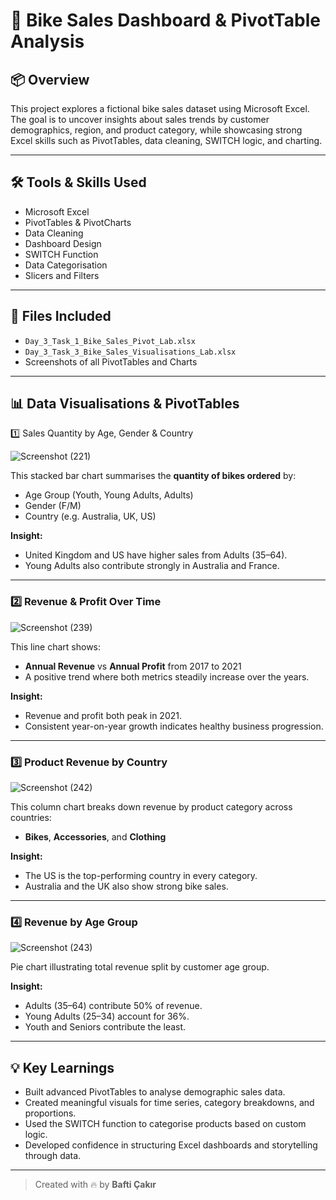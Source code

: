 # 🚴 Bike Sales Dashboard & PivotTable Analysis



## 📦 Overview

This project explores a fictional bike sales dataset using Microsoft Excel. The goal is to uncover insights about sales trends by customer demographics, region, and product category, while showcasing strong Excel skills such as PivotTables, data cleaning, SWITCH logic, and charting.

---

## 🛠 Tools & Skills Used

- Microsoft Excel
- PivotTables & PivotCharts
- Data Cleaning
- Dashboard Design
- SWITCH Function
- Data Categorisation
- Slicers and Filters

---

## 📁 Files Included

- `Day_3_Task_1_Bike_Sales_Pivot_Lab.xlsx`
- `Day_3_Task_3_Bike_Sales_Visualisations_Lab.xlsx`
- Screenshots of all PivotTables and Charts

---

## 📊 Data Visualisations & PivotTables

 1️⃣ Sales Quantity by Age, Gender & Country
 
![Screenshot (221)](https://github.com/user-attachments/assets/976a9582-018a-4481-95d4-86a6083c9979)

This stacked bar chart summarises the **quantity of bikes ordered** by:

- Age Group (Youth, Young Adults, Adults)
- Gender (F/M)
- Country (e.g. Australia, UK, US)

**Insight:**  
- United Kingdom and US have higher sales from Adults (35–64).  
- Young Adults also contribute strongly in Australia and France.

---

### 2️⃣ Revenue & Profit Over Time

![Screenshot (239)](https://github.com/user-attachments/assets/c05b122e-51a5-4007-887c-b6a182d25022)

This line chart shows:

- **Annual Revenue** vs **Annual Profit** from 2017 to 2021  
- A positive trend where both metrics steadily increase over the years.

**Insight:**  
- Revenue and profit both peak in 2021.  
- Consistent year-on-year growth indicates healthy business progression.

---

### 3️⃣ Product Revenue by Country

![Screenshot (242)](https://github.com/user-attachments/assets/4b351e96-1258-43b4-960b-0a210554812f)


This column chart breaks down revenue by product category across countries:

- **Bikes**, **Accessories**, and **Clothing**

**Insight:**  
- The US is the top-performing country in every category.  
- Australia and the UK also show strong bike sales.

---

### 4️⃣ Revenue by Age Group

![Screenshot (243)](https://github.com/user-attachments/assets/6a484928-8554-43d0-a528-7ebad37c6b04)

Pie chart illustrating total revenue split by customer age group.

**Insight:**  
- Adults (35–64) contribute 50% of revenue.  
- Young Adults (25–34) account for 36%.  
- Youth and Seniors contribute the least.

---

## 💡 Key Learnings

- Built advanced PivotTables to analyse demographic sales data.
- Created meaningful visuals for time series, category breakdowns, and proportions.
- Used the SWITCH function to categorise products based on custom logic.
- Developed confidence in structuring Excel dashboards and storytelling through data.

---

> Created with 🔥 by **Bafti Çakır**
